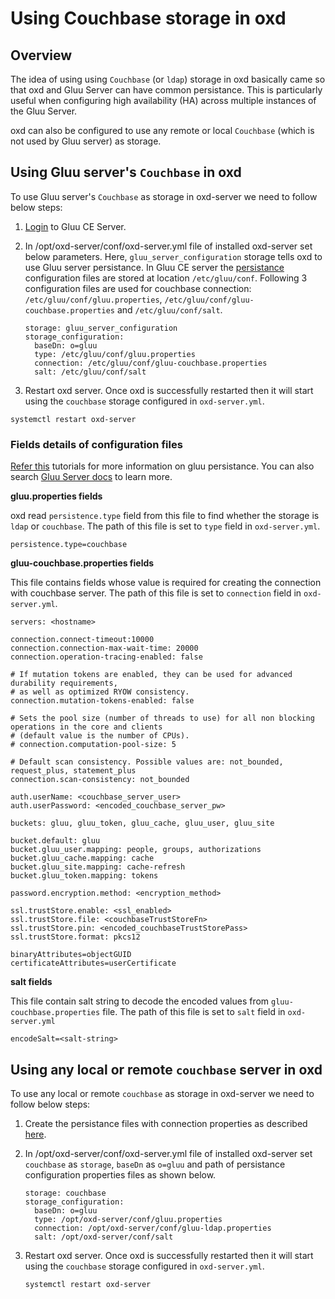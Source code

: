 # Using Couchbase storage in oxd

## Overview

The idea of using using `Couchbase` (or `ldap`) storage in oxd basically came so that oxd and Gluu Server can have common persistance. This is particularly useful when configuring high availability (HA) across multiple instances of the Gluu Server. 

oxd can also be configured to use any remote or local `Couchbase` (which is not used by Gluu server) as storage.

## Using Gluu server's `Couchbase` in oxd

To use Gluu server's `Couchbase` as storage in oxd-server we need to follow below steps:

1. [Login](https://www.gluu.org/docs/gluu-server/installation-guide/install-ubuntu/#start-the-server-and-log-in) to Gluu CE Server.

1. In /opt/oxd-server/conf/oxd-server.yml file of installed oxd-server set below parameters. Here, `gluu_server_configuration` storage tells oxd to use Gluu server persistance. In Gluu CE server the [persistance](https://www.gluu.org/docs/gluu-server/reference/persistence) configuration files are stored at location `/etc/gluu/conf`. Following 3 configuration files are used for couchbase connection: `/etc/gluu/conf/gluu.properties`, `/etc/gluu/conf/gluu-couchbase.properties` and `/etc/gluu/conf/salt`.

    ```
    storage: gluu_server_configuration
    storage_configuration:
      baseDn: o=gluu
      type: /etc/gluu/conf/gluu.properties
      connection: /etc/gluu/conf/gluu-couchbase.properties
      salt: /etc/gluu/conf/salt
    ```
  
1. Restart oxd server. Once oxd is successfully restarted then it will start using the `couchbase` storage configured in `oxd-server.yml`.

  ```
  systemctl restart oxd-server
  ```

### Fields details of configuration files

[Refer this](https://www.gluu.org/docs/gluu-server/reference/persistence) tutorials for more information on gluu persistance. You can also search [Gluu Server docs](https://www.gluu.org/docs/gluu-server) to learn more.

**gluu.properties fields**

oxd read `persistence.type` field from this file to find whether the storage is `ldap` or `couchbase`. The path of this file is set to `type` field in `oxd-server.yml`.

  ```
  persistence.type=couchbase
  ```

**gluu-couchbase.properties fields**

This file contains fields whose value is required for creating the connection with couchbase server. The path of this file is set to `connection` field in `oxd-server.yml`.

  ```
  servers: <hostname>

  connection.connect-timeout:10000
  connection.connection-max-wait-time: 20000
  connection.operation-tracing-enabled: false

  # If mutation tokens are enabled, they can be used for advanced durability requirements,
  # as well as optimized RYOW consistency.
  connection.mutation-tokens-enabled: false

  # Sets the pool size (number of threads to use) for all non blocking operations in the core and clients
  # (default value is the number of CPUs).
  # connection.computation-pool-size: 5

  # Default scan consistency. Possible values are: not_bounded, request_plus, statement_plus
  connection.scan-consistency: not_bounded

  auth.userName: <couchbase_server_user>
  auth.userPassword: <encoded_couchbase_server_pw>

  buckets: gluu, gluu_token, gluu_cache, gluu_user, gluu_site

  bucket.default: gluu
  bucket.gluu_user.mapping: people, groups, authorizations
  bucket.gluu_cache.mapping: cache
  bucket.gluu_site.mapping: cache-refresh
  bucket.gluu_token.mapping: tokens

  password.encryption.method: <encryption_method>

  ssl.trustStore.enable: <ssl_enabled>
  ssl.trustStore.file: <couchbaseTrustStoreFn>
  ssl.trustStore.pin: <encoded_couchbaseTrustStorePass>
  ssl.trustStore.format: pkcs12

  binaryAttributes=objectGUID
  certificateAttributes=userCertificate
  ```

**salt fields**

This file contain salt string to decode the encoded values from `gluu-couchbase.properties` file. The path of this file is set to `salt` field in `oxd-server.yml`

  ```
  encodeSalt=<salt-string>
  ```

## Using any local or remote `couchbase` server in oxd

To use any local or remote `couchbase` as storage in oxd-server we need to follow below steps:

1. Create the persistance files with connection properties as described [here](#fields-details-of-configuration-files).

1. In /opt/oxd-server/conf/oxd-server.yml file of installed oxd-server set `couchbase` as `storage`, `baseDn` as `o=gluu` and path of persistance configuration properties files as shown below. 

    ```
    storage: couchbase
    storage_configuration:
      baseDn: o=gluu
      type: /opt/oxd-server/conf/gluu.properties
      connection: /opt/oxd-server/conf/gluu-ldap.properties
      salt: /opt/oxd-server/conf/salt
    ```


1. Restart oxd server. Once oxd is successfully restarted then it will start using the `couchbase` storage configured in `oxd-server.yml`.

    ```
    systemctl restart oxd-server
    ```
